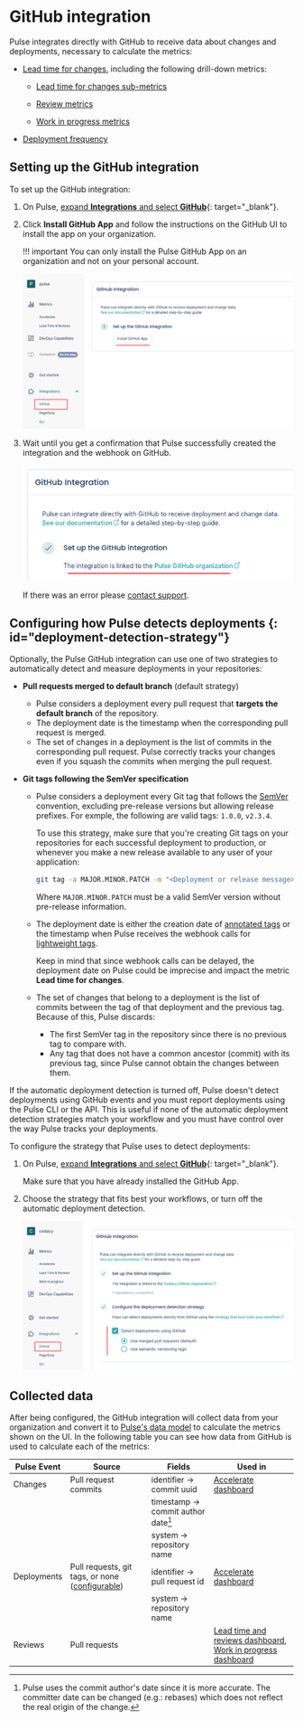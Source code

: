 # GitHub integration

Pulse integrates directly with GitHub to receive data about changes and deployments, necessary to calculate the metrics:

-   [Lead time for changes](../metrics/accelerate.md#lead-time-for-changes), including the following drill-down metrics:

    -   [Lead time for changes sub-metrics](../metrics/lead-time-reviews.md#lead-time-for-changes-sub-metrics)

    -   [Review metrics](../metrics/lead-time-reviews.md#review-metrics)

    -   [Work in progress metrics](../metrics/work-in-progress.md)

-   [Deployment frequency](../metrics/accelerate.md#deployment-frequency)

## Setting up the GitHub integration

To set up the GitHub integration:

1.  On Pulse, [expand **Integrations** and select **GitHub**](https://app.pulse.codacy.com/integrations/github){: target="_blank"}.

1.  Click **Install GitHub App** and follow the instructions on the GitHub UI to install the app on your organization.

    !!! important
        You can only install the Pulse GitHub App on an organization and not on your personal account.

    ![Installing the Pulse GitHub App](images/ghi-installing.png)

1.  Wait until you get a confirmation that Pulse successfully created the integration and the webhook on GitHub.

    ![Pulse GitHub integration set up successfully](images/ghi-ok.png)

    If there was an error please [contact support](mailto:pulsesupport@codacy.com).

## Configuring how Pulse detects deployments {: id="deployment-detection-strategy"}

Optionally, the Pulse GitHub integration can use one of two strategies to automatically detect and measure deployments in your repositories:

-   **Pull requests merged to default branch** (default strategy)

    -   Pulse considers a deployment every pull request that **targets the default branch** of the repository.
    -   The deployment date is the timestamp when the corresponding pull request is merged.
    -   The set of changes in a deployment is the list of commits in the corresponding pull request. Pulse correctly tracks your changes even if you squash the commits when merging the pull request.

-   **Git tags following the SemVer specification**

    -   Pulse considers a deployment every Git tag that follows the [SemVer](https://semver.org) convention, excluding pre-release versions but allowing release prefixes. For exmple, the following are valid tags: `1.0.0`, `v2.3.4`.

        To use this strategy, make sure that you're creating Git tags on your repositories for each successful deployment to production, or whenever you make a new release available to any user of your application:

        ```bash
        git tag -a MAJOR.MINOR.PATCH -m "<Deployment or release message>"
        ```

        Where `MAJOR.MINOR.PATCH` must be a valid SemVer version without pre-release information.

    -   The deployment date is either the creation date of [annotated tags](https://git-scm.com/book/en/v2/Git-Basics-Tagging#_annotated_tags) or the timestamp when Pulse receives the webhook calls for [lightweight tags](https://git-scm.com/book/en/v2/Git-Basics-Tagging#_lightweight_tags).

        Keep in mind that since webhook calls can be delayed, the deployment date on Pulse could be imprecise and impact the metric **Lead time for changes**.

    -   The set of changes that belong to a deployment is the list of commits between the tag of that deployment and the previous tag. Because of this, Pulse discards:

        -   The first SemVer tag in the repository since there is no previous tag to compare with.
        -   Any tag that does not have a common ancestor (commit) with its previous tag, since Pulse cannot obtain the changes between them.

If the automatic deployment detection is turned off, Pulse doesn't detect deployments using GitHub events and you must report deployments using the Pulse CLI or the API. This is useful if none of the automatic deployment detection strategies match your workflow and you must have control over the way Pulse tracks your deployments.

To configure the strategy that Pulse uses to detect deployments:

1.  On Pulse, [expand **Integrations** and select **GitHub**](https://app.pulse.codacy.com/integrations/github){: target="_blank"}.

    Make sure that you have already installed the GitHub App.

1.  Choose the strategy that fits best your workflows, or turn off the automatic deployment detection.

    ![Choosing a deployment triggering strategy](images/ghi-strategy.png)

## Collected data

After being configured, the GitHub integration will collect data from your organization and convert it to [Pulse's data model](https://ingestion.pulse.codacy.com/v1/api-docs#tocs_event) to calculate the metrics shown on the UI. In the following table you can see how data from GitHub is used to calculate each of the metrics:

| Pulse Event | Source                                                                            | Fields                               | Used in                                                                                                                          |
| ----------- | --------------------------------------------------------------------------------- | ------------------------------------ | -------------------------------------------------------------------------------------------------------------------------------- |
| Changes     | Pull request commits                                                              | identifier → commit uuid              | [Accelerate dashboard](../metrics/accelerate.md)                                                                                 |
|             |                                                                                   | timestamp → commit author date[^1]   |                                                                                                                                  |
|             |                                                                                   | system → repository name             |                                                                                                                                  |
| Deployments | Pull requests, git tags, or none ([configurable](#deployment-detection-strategy))  | identifier → pull request id          | [Accelerate dashboard](../metrics/accelerate.md)                                                                                 |
|             |                                                                                   | system → repository name             |                                                                                                                                  |
| Reviews     | Pull requests                                                                     |                                      | [Lead time and reviews dashboard](../metrics/lead-time-reviews.md), [Work in progress dashboard](../metrics/work-in-progress.md) |

[^1]: Pulse uses the commit author's date since it is more accurate. The committer date can be changed (e.g.: rebases) which does not reflect the real origin of the change.
